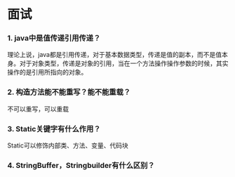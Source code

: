 # 面试

### 1. java中是值传递引用传递？

理论上说，java都是引用传递，对于基本数据类型，传递是值的副本，而不是值本身。对于对象类型，传递是对象的引用，当在一个方法操作操作参数的时候，其实操作的是引用所指向的对象。

### 2. 构造方法能不能重写？能不能重载？

不可以重写，可以重载

### 3. Static关键字有什么作用？

Static可以修饰内部类、方法、变量、代码块

### 4. StringBuffer，Stringbuilder有什么区别？

